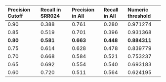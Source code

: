 | Precision Cutoff | Recall in SRR024 | Precision in All | Recall in All | Numeric threshold  |
|:-----------------|:-----------------|:-----------------|:---------------|:-------------------|
| 0.90 | 0.388 | 0.761 | 0.280 | 0.971274 | 
| 0.85 | 0.519 | 0.701 | 0.396 | 0.931368 | 
| **0.80** | **0.581** | **0.663** | **0.448** | **0.884311** | 
| 0.75 | 0.614 | 0.628 | 0.478 | 0.839779 | 
| 0.70 | 0.668 | 0.584 | 0.521 | 0.753237 | 
| 0.65 | 0.692 | 0.554 | 0.540 | 0.693183 | 
| 0.60 | 0.720 | 0.511 | 0.564 | 0.624195 | 